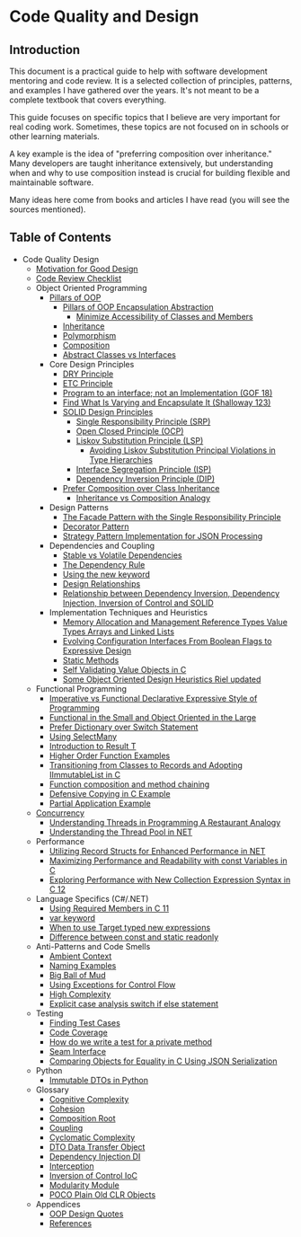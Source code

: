 # Code Quality and Design

## Introduction

This document is a practical guide to help with software development mentoring and code review. It is a selected
collection of principles, patterns, and examples I have gathered over the years. It's not meant to be a complete
textbook that covers everything.

This guide focuses on specific topics that I believe are very important for real coding work. Sometimes, these topics
are not focused on in schools or other learning materials.

A key example is the idea of "preferring composition over inheritance." Many developers are taught inheritance
extensively, but understanding when and why to use composition instead is crucial for building flexible and maintainable
software.

Many ideas here come from books and articles I have read (you will see the sources mentioned).

## Table of Contents

*   Code Quality Design
    *   [Motivation for Good Design](Motivation-for-Good-Design.md)
    *   [Code Review Checklist](Code-Review-Checklist.md)
    *   Object Oriented Programming
        *   [Pillars of OOP](Pillars-of-OOP.md)
            *   [Pillars of OOP Encapsulation Abstraction](Pillars-of-OOP-Encapsulation-Abstraction.md)
                *   [Minimize Accessibility of Classes and Members](Minimize-Accessibility-of-Classes-and-Members.md)
            *   [Inheritance](Inheritance.md)
            *   [Polymorphism](Polymorphism.md)
            *   [Composition](Composition.md)
            *   [Abstract Classes vs Interfaces](Abstract-Classes-vs-Interfaces.md)
        *   Core Design Principles
            *   [DRY Principle](DRY-Principle.md)
            *   [ETC Principle](ETC-Principle.md)
            *   [Program to an interface; not an Implementation (GOF 18)](Program-to-an-interface-not-an-Implementation-GOF-18.md)
            *   [Find What Is Varying and Encapsulate It (Shalloway 123)](Find-What-Is-Varying-and-Encapsulate-It-Shalloway-123.md)
            *   [SOLID Design Principles](SOLID-Design-Principles.md)
                *   [Single Responsibility Principle (SRP)](Single-Responsibility-Principle-SRP.md)
                *   [Open Closed Principle (OCP)](Open-Closed-Principle-OCP.md)
                *   [Liskov Substitution Principle (LSP)](Liskov-Substitution-Principle-LSP.md)
                    *   [Avoiding Liskov Substitution Principal Violations in Type Hierarchies](Avoiding-Liskov-Substitution-Principal-Violations-in-Type-Hierarchies.md)
                *   [Interface Segregation Principle (ISP)](Interface-Segregation-Principle-ISP.md)
                *   [Dependency Inversion Principle (DIP)](Dependency-Inversion-Principle-DIP.md)
            *   [Prefer Composition over Class Inheritance](Prefer-Composition-over-Class-Inheritance.md)
                *   [Inheritance vs Composition Analogy](Inheritance-vs-Composition-Analogy.md)
        *   Design Patterns
            *   [The Facade Pattern with the Single Responsibility Principle](Facade-Pattern-with-the-Single-Responsibility-Principle.md)
            *   [Decorator Pattern](Decorator-Pattern.md)
            *   [Strategy Pattern Implementation for JSON Processing](Strategy-Pattern-Implementation-for-JSON-Processing.md)
        *   Dependencies and Coupling
            *   [Stable vs Volatile Dependencies](Stable-vs-Volatile-Dependencies.md)
            *   [The Dependency Rule](The-Dependency-Rule.md)
            *   [Using the new keyword](Using-the-new-keyword.md)
            *   [Design Relationships](Design-Relationships.md)
            *   [Relationship between Dependency Inversion, Dependency Injection, Inversion of Control and SOLID](Relationship-between-Dependency-Inversion-Dependency-Injection-Inversion-of-Control-and-SOLID.md)
        *   Implementation Techniques and Heuristics
            *   [Memory Allocation and Management Reference Types Value Types Arrays and Linked Lists](Memory-Allocation-and-Management-Reference-Types-Value-Types-Arrays-and-Linked-Lists.md)
            *   [Evolving Configuration Interfaces From Boolean Flags to Expressive Design](Evolving-Configuration-Interfaces-From-Boolean-Flags-to-Expressive-Design.md)
            *   [Static Methods](Static-Methods.md)
            *   [Self Validating Value Objects in C](Self-Validating-Value-Objects-in-C.md)
            *   [Some Object Oriented Design Heuristics Riel updated](Some-Object-Oriented-Design-Heuristics-Riel-updated.md)
    *   Functional Programming
        *   [Imperative vs Functional Declarative Expressive Style of Programming](Imperative-vs-Functional-Declarative-Expressive-Style-of-Programming.md)
        *   [Functional in the Small and Object Oriented in the Large](Functional-in-the-Small-and-Object-Oriented-in-the-Large.md)
        *   [Prefer Dictionary over Switch Statement](Prefer-Dictionary-over-Switch-Statement.md)
        *   [Using SelectMany](Using-SelectMany.md)
        *   [Introduction to Result T](Introduction-To-Result-T.md)
        *   [Higher Order Function Examples](Higher-Order-Function-Examples.md)
        *   [Transitioning from Classes to Records and Adopting IImmutableList in C](Transitioning-from-Classes-to-Records-and-Adopting-IImmutableList-in-C.md)
        *   [Function composition and method chaining](Function-composition-and-method-chaining.md)
        *   [Defensive Copying in C Example](Defensive-Copying-in-C-Example.md)
        *   [Partial Application Example](Partial-Application-Example.md)
    *   [Concurrency](Concurrency.md)
        *   [Understanding Threads in Programming A Restaurant Analogy](Understanding-Threads-in-Programming-A-Restaurant-Analogy.md)
        *   [Understanding the Thread Pool in NET](Understanding-the-Thread-Pool-in-NET.md)
    *   Performance
        *   [Utilizing Record Structs for Enhanced Performance in NET](Utilizing-Record-Structs-for-Enhanced-Performance-in-NET.md)
        *   [Maximizing Performance and Readability with const Variables in C](Maximizing-Performance-and-Readability-with-const-Variables-in-C.md)
        *   [Exploring Performance with New Collection Expression Syntax in C 12](Exploring-Performance-with-New-Collection-Expression-Syntax-in-C-12.md)
    *   Language Specifics (C#/.NET)
        *   [Using Required Members in C 11](Using-Required-Members-in-C-11.md)
        *   [var keyword](var-keyword.md)
        *   [When to use Target typed new expressions](When-to-use-Target-typed-new-expressions.md)
        *   [Difference between const and static readonly](Difference-between-const-and-static-readonly.md)
    *   Anti-Patterns and Code Smells
        *   [Ambient Context](Ambient-Context.md)
        *   [Naming Examples](Naming-Examples.md)
        *   [Big Ball of Mud](Big-Ball-of-Mud.md)
        *   [Using Exceptions for Control Flow](Using-Exceptions-for-Control-Flow.md)
        *   [High Complexity](High-Complexity.md)
        *   [Explicit case analysis switch if else statement](Explicit-case-analysis-switch-if-else-statement.md)
    *   Testing
        *   [Finding Test Cases](Finding-Test-Cases.md)
        *   [Code Coverage](Code-Coverage.md)
        *   [How do we write a test for a private method](How-do-we-write-a-test-for-a-private-method.md)
        *   [Seam Interface](Seam-Interface.md)
        *   [Comparing Objects for Equality in C Using JSON Serialization](Comparing-Objects-for-Equality-in-C-Using-JSON-Serialization.md)
    *   Python
        *   [Immutable DTOs in Python](Immutable-DTOs-in-Python.md)
    *   Glossary
        *   [Cognitive Complexity](Cognitive-Complexity.md)
        *   [Cohesion](Cohesion.md)
        *   [Composition Root](Composition-Root.md)
        *   [Coupling](Coupling.md)
        *   [Cyclomatic Complexity](Cyclomatic-Complexity.md)
        *   [DTO Data Transfer Object](DTO-Data-Transfer-Object.md)
        *   [Dependency Injection DI](Dependency-Injection-DI.md)
        *   [Interception](Interception.md)
        *   [Inversion of Control IoC](Inversion-of-Control-IoC.md)
        *   [Modularity Module](Modularity-Module.md)
        *   [POCO Plain Old CLR Objects](POCO-Plain-Old-CLR-Objects.md)
    *   Appendices
        *   [OOP Design Quotes](OOP-Design-Quotes.md)
        *   [References](References.md)
